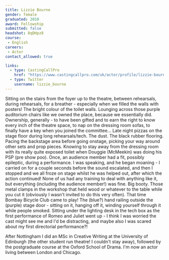 ```yaml
---
title: Lizzie Bourne
gender: female
graduated: 2010
award: Fellowship
submitted: false
headshot: 8qDHpz8
course:
 - English
careers:
 - Actor 
contact_allowed: true 

links:
  - type: CastingCallPro
    href: "https://www.castingcallpro.com/uk/actor/profile/lizzie-bourne"
  - type: Twitter
    username: lizzie_bourne 
---
```


Sitting on the stairs from the foyer up to the theatre, between rehearsals, during rehearsals, for a breather - especially when we filled the walls with posters! The bright colour of the toilet walls. Lounging across those purple auditorium chairs like we owned the place, because we essentially did. Ownership, generally - to have been gifted and to earn the right to know every inch of the theatre space, to nap on the dressing room sofas, to finally have a key when you joined the committee...
Late night pizzas on the stage floor during long rehearsals/tech.
The dust. The black rubber flooring.
Pacing the backstage area before going onstage, picking your way around other sets and prop pieces.
Knowing to stay away from the dressing room with its really quite exposed toilet when Douggie (McMeekin) was doing his PSP (pre show poo).
Once, an audience member had a fit, possibly epileptic, during a performance. I was speaking, and he began moaning - I carried on for a couple seconds before the sound escalated, and then I stopped and we all froze on stage whilst he was helped out, after which the action continued! None of us had any training to deal with anything like it, but everything (including the audience member!) was fine.
Big booty.
Those metal clamps in the workshop that held wood or whatever to the table while you cut it (obviously I wasn't invited to do this very often).
That time Bombay Bicycle Club came to play!
The (blue?) hand railing outside the (purple) stage door - sitting on it, hanging off it, winding yourself through it while people smoked.
Sitting under the lighting desk in the tech box as the first performance of Romeo and Juliet went up - I think I was worried the cast might see me and I'd be distracting, and maybe also I was scared about my first directorial performance?!

After Nottingham I did an MSc in Creative Writing at the University of Edinburgh (the other student run theatre! I couldn't stay away), followed by the postgraduate course at the Oxford School of Drama. I'm now an actor living between London and Chicago.